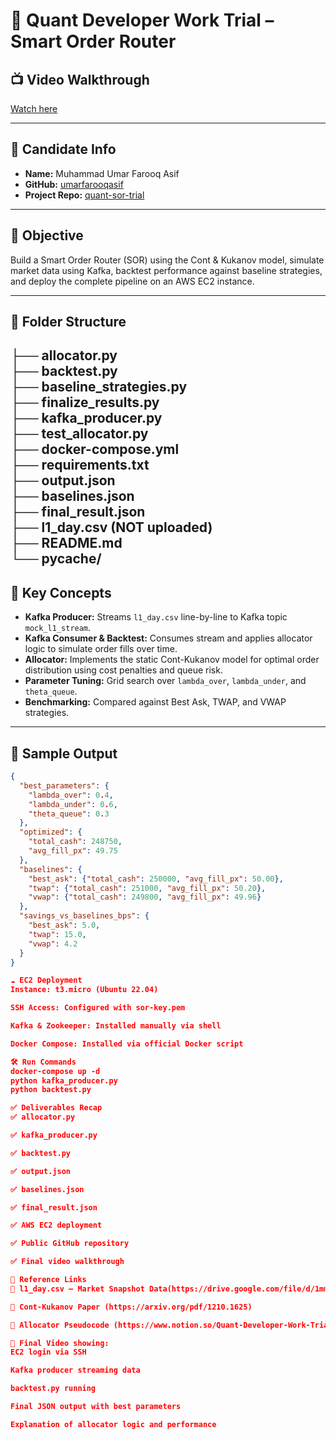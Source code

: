 # 🚀 Quant Developer Work Trial – Smart Order Router

## 📺 Video Walkthrough  
[Watch here](https://youtu.be/O7i47sieQBQ)

---

## 👤 Candidate Info
- **Name:** Muhammad Umar Farooq Asif 
- **GitHub:** [umarfarooqasif](https://github.com/umarfarooqasif)  
- **Project Repo:** [quant-sor-trial](https://github.com/umarfarooqasif/quant-sor-trial)

---

## 🎯 Objective

Build a Smart Order Router (SOR) using the Cont & Kukanov model, simulate market data using Kafka, backtest performance against baseline strategies, and deploy the complete pipeline on an AWS EC2 instance.

---

## 📂 Folder Structure

├── allocator.py  
├── backtest.py  
├── baseline_strategies.py  
├── finalize_results.py  
├── kafka_producer.py  
├── test_allocator.py  
├── docker-compose.yml  
├── requirements.txt  
├── output.json  
├── baselines.json  
├── final_result.json  
├── l1_day.csv (NOT uploaded)  
├── README.md  
└── __pycache__/  
---

## 🧠 Key Concepts

- **Kafka Producer:** Streams `l1_day.csv` line-by-line to Kafka topic `mock_l1_stream`.  
- **Kafka Consumer & Backtest:** Consumes stream and applies allocator logic to simulate order fills over time.  
- **Allocator:** Implements the static Cont-Kukanov model for optimal order distribution using cost penalties and queue risk.  
- **Parameter Tuning:** Grid search over `lambda_over`, `lambda_under`, and `theta_queue`.  
- **Benchmarking:** Compared against Best Ask, TWAP, and VWAP strategies.

---

## 🧪 Sample Output

```json
{
  "best_parameters": {
    "lambda_over": 0.4,
    "lambda_under": 0.6,
    "theta_queue": 0.3
  },
  "optimized": {
    "total_cash": 248750,
    "avg_fill_px": 49.75
  },
  "baselines": {
    "best_ask": {"total_cash": 250000, "avg_fill_px": 50.00},
    "twap": {"total_cash": 251000, "avg_fill_px": 50.20},
    "vwap": {"total_cash": 249800, "avg_fill_px": 49.96}
  },
  "savings_vs_baselines_bps": {
    "best_ask": 5.0,
    "twap": 15.0,
    "vwap": 4.2
  }
}

☁️ EC2 Deployment
Instance: t3.micro (Ubuntu 22.04)

SSH Access: Configured with sor-key.pem

Kafka & Zookeeper: Installed manually via shell

Docker Compose: Installed via official Docker script

🛠️ Run Commands
docker-compose up -d
python kafka_producer.py
python backtest.py

✅ Deliverables Recap
✅ allocator.py

✅ kafka_producer.py

✅ backtest.py

✅ output.json

✅ baselines.json

✅ final_result.json

✅ AWS EC2 deployment

✅ Public GitHub repository

✅ Final video walkthrough

🔗 Reference Links
📁 l1_day.csv – Market Snapshot Data(https://drive.google.com/file/d/1mmxHtT9L5vcTTbHay15piPeiDB2wm4mT/view)

📄 Cont-Kukanov Paper (https://arxiv.org/pdf/1210.1625)

🧠 Allocator Pseudocode (https://www.notion.so/Quant-Developer-Work-Trial-Blockhouse-210ca1a7e5b480d99a3cce6e0dc0992d?pvs=21)

🎥 Final Video showing:
EC2 login via SSH

Kafka producer streaming data

backtest.py running

Final JSON output with best parameters

Explanation of allocator logic and performance


